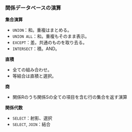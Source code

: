 ### 関係データベースの演算

**集合演算**
- `UNION`：和。重複はまとめる。  
- `UNION ALL`：和。重複もそのまま表示。  
- `EXCEPT`：差。共通のものを取り去る。  
- `INTERSECT`：積。AND。  

**直積**
- 全ての組み合わせ。
- 等結合は直積と選択。  

**商**
- 関係Rのうち関係Sの全ての項目を含む行の集合を返す演算

**関係代数**  
- `SELECT`：射影、選択  
- `SELECT`, `JOIN`：結合  